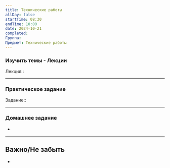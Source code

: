 ```yaml
---
title: Технические работы
allDay: false
startTime: 08:30
endTime: 10:00
date: 2024-10-21
completed: 
Группа: 
Предмет: Технические работы
---
```

### Изучить темы - Лекции

Лекция::

---
### Практическое задание

Задание::

---
### Домашнее задание

- 

---
## Важно/Не забыть

- 